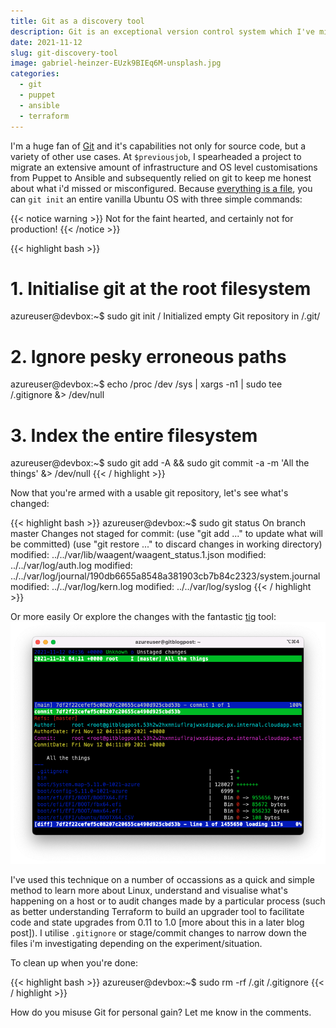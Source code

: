 ```yaml
---
title: Git as a discovery tool
description: Git is an exceptional version control system which I've misused and abused on many occasions as a discovery tool
date: 2021-11-12
slug: git-discovery-tool
image: gabriel-heinzer-EUzk9BIEq6M-unsplash.jpg
categories:
  - git
  - puppet
  - ansible
  - terraform
---
```


I'm a huge fan of [Git](https://git-scm.com/) and it's capabilities not only for source code, but a variety of other use cases.  At `$previousjob`, I spearheaded a project to migrate an extensive amount of infrastructure and OS level customisations from Puppet to Ansible and subsequently relied on git to keep me honest about what i'd missed or misconfigured.  Because [everything is a file](https://en.wikipedia.org/wiki/Everything_is_a_file), you can `git init` an entire vanilla Ubuntu OS with three simple commands:

{{< notice warning >}}
Not for the faint hearted, and certainly not for production!
{{< /notice >}}

{{< highlight bash >}}
# 1. Initialise git at the root filesystem
azureuser@devbox:~$ sudo git init /
Initialized empty Git repository in /.git/

# 2. Ignore pesky erroneous paths
azureuser@devbox:~$ echo /proc /dev /sys | xargs -n1 | sudo tee /.gitignore &> /dev/null

# 3. Index the entire filesystem
azureuser@devbox:~$ sudo git add -A && sudo git commit -a -m 'All the things' &> /dev/null
{{< / highlight >}}

Now that you're armed with a usable git repository, let's see what's changed:

{{< highlight bash >}}
azureuser@devbox:~$ sudo git status
On branch master
Changes not staged for commit:
  (use "git add <file>..." to update what will be committed)
  (use "git restore <file>..." to discard changes in working directory)
	modified:   ../../var/lib/waagent/waagent_status.1.json
	modified:   ../../var/log/auth.log
	modified:   ../../var/log/journal/190db6655a8548a381903cb7b84c2323/system.journal
	modified:   ../../var/log/kern.log
	modified:   ../../var/log/syslog
{{< / highlight >}}

Or more easily
Or explore the changes with the fantastic [tig](https://jonas.github.io/tig/) tool:
![Tig](tig.png)

I've used this technique on a number of occassions as a quick and simple method to learn more about Linux, understand and visualise what's happening on a host or to audit changes made by a particular process (such as better understanding Terraform to build an upgrader tool to facilitate code and state upgrades from 0.11 to 1.0 [more about this in a later blog post]).  I utilise `.gitignore` or stage/commit changes to narrow down the files i'm investigating depending on the experiment/situation.

To clean up when you're done:

{{< highlight bash >}}
azureuser@devbox:~$ sudo rm -rf /.git /.gitignore
{{< / highlight >}}

How do you misuse Git for personal gain? Let me know in the comments.
